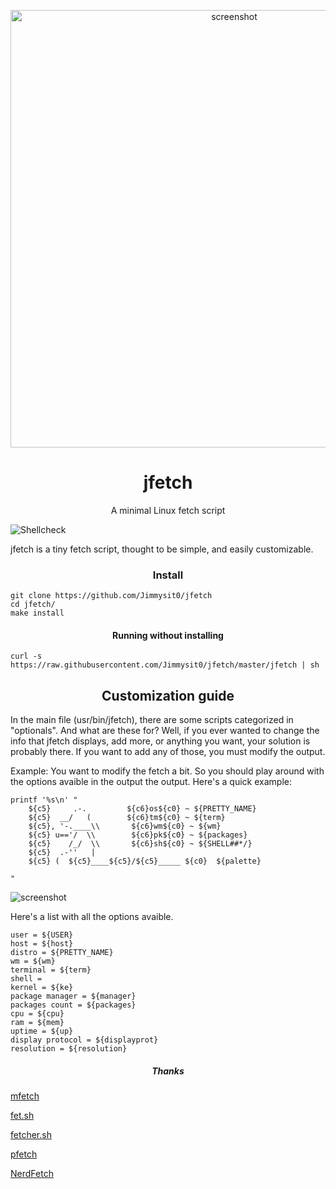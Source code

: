 <p align="center"><img alt="screenshot" src="https://media.discordapp.net/attachments/743573851685912629/784142204746465310/jfetch1.png?width=1920&height=1080" width="700px"></p>
<h1 align="center">jfetch</h1>
<p align="center">A minimal Linux fetch script</p>

![Shellcheck](https://github.com/depsterr/mfetch/workflows/Shellcheck/badge.svg)

jfetch is a tiny fetch script, thought to be simple, and easily customizable.

<h3 align="center">Install</h3>

```
git clone https://github.com/Jimmysit0/jfetch
cd jfetch/
make install
```

<h4 align="center">Running without installing</h4>

```
curl -s https://raw.githubusercontent.com/Jimmysit0/jfetch/master/jfetch | sh
```

<h2 align="center">Customization guide</h2>

In the main file (usr/bin/jfetch), there are some scripts categorized in "optionals". And what are these for? Well, if you ever wanted to change the info that jfetch displays, add more, or anything you want, your solution is probably there. If you want to add any of those, you must modify the output.

Example: You want to modify the fetch a bit. So you should play around with the options avaible in the output the output.
Here's a quick example:

```
printf '%s\n' "
    ${c5}     .-.         ${c6}os${c0} ~ ${PRETTY_NAME}
    ${c5}  __/   (        ${c6}tm${c0} ~ ${term}
    ${c5}, '-.____\\       ${c6}wm${c0} ~ ${wm}
    ${c5} u=='/  \\        ${c6}pk${c0} ~ ${packages}
    ${c5}    /_/  \\       ${c6}sh${c0} ~ ${SHELL##*/}
    ${c5}  .-''   |       
    ${c5} (  ${c5}____${c5}/${c5}_____ ${c0}  ${palette}
    
"
```
![screenshot](https://media.discordapp.net/attachments/743499254076538891/784527201864777758/unknown.png)

Here's a list with all the options avaible.

```
user = ${USER}
host = ${host}
distro = ${PRETTY_NAME}
wm = ${wm}
terminal = ${term}
shell = 
kernel = ${ke}
package manager = ${manager}
packages count = ${packages}
cpu = ${cpu}
ram = ${mem}
uptime = ${up}
display protocol = ${displayprot}
resolution = ${resolution}
```
<h5 align="center">Thanks</h5>

[mfetch](https://github.com/depsterr/mfetch)

[fet.sh](https://github.com/6gk/fet.sh)

[fetcher.sh](https://github.com/unixporn/trup/blob/master/fetcher.sh)

[pfetch](https://github.com/dylanaraps/pfetch)

[NerdFetch](https://github.com/ThatOneCalculator/NerdFetch)
